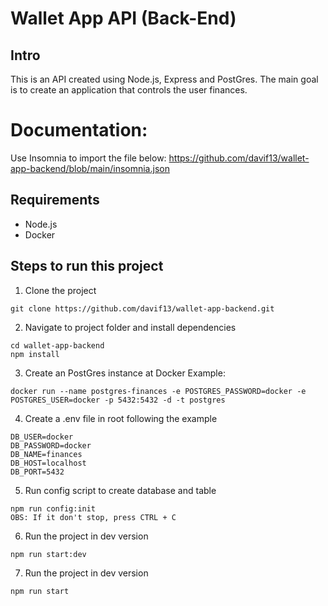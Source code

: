# Wallet App API (Back-End)

## Intro

This is an API created using Node.js, Express and PostGres.
The main goal is to create an application that controls the user finances.

# Documentation:

Use Insomnia to import the file below:
https://github.com/davif13/wallet-app-backend/blob/main/insomnia.json

## Requirements

- Node.js
- Docker

## Steps to run this project

1. Clone the project

```
git clone https://github.com/davif13/wallet-app-backend.git
```

2. Navigate to project folder and install dependencies

```
cd wallet-app-backend
npm install
```

3. Create an PostGres instance at Docker
   Example:

```
docker run --name postgres-finances -e POSTGRES_PASSWORD=docker -e POSTGRES_USER=docker -p 5432:5432 -d -t postgres
```

4. Create a .env file in root following the example

```
DB_USER=docker
DB_PASSWORD=docker
DB_NAME=finances
DB_HOST=localhost
DB_PORT=5432
```

5. Run config script to create database and table

```
npm run config:init
OBS: If it don't stop, press CTRL + C
```

6. Run the project in dev version

```
npm run start:dev
```

7. Run the project in dev version

```
npm run start
```
